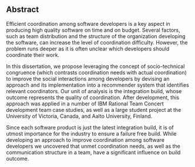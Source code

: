 ## Abstract
Efficient coordination among software developers is a key aspect in producing high quality software on time and on budget. Several factors, such as team distribution and the structure of the organization developing the software, can increase the level of coordination difficulty. However, the problem runs deeper as it is often unclear which developers should coordinate their work.

In this dissertation, we propose leveraging the concept of socio-technical congruence (which contrasts coordination needs with actual coordination) to improve the social interactions among developers by devising an approach and its implementation into a recommender system that identifies relevant coordinators. Our unit of analysis is the integration build, whose outcome represents the quality of coordination. After development, this approach was applied in a number of IBM Rational Team Concert development team case studies, as well as a large student project at the University of Victoria, Canada, and Aalto University, Finland.

Since each software product is just the latest integration build, it is of utmost importance for the industry to ensure a failure free build. While developing an approach to improve coordination among software developers we uncovered that unmet coordination needs, as well as the communication structure in a team, have a significant influence on build outcome.
